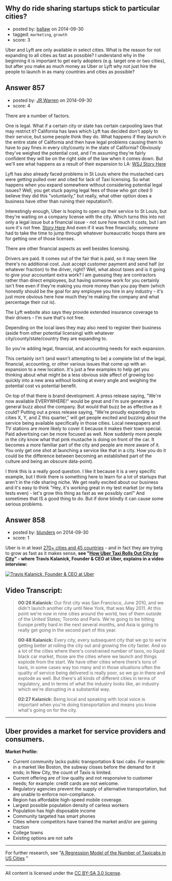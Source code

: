 ## Why do ride sharing startups stick to particular cities?

- posted by: [ballaw](https://stackexchange.com/users/949382/ballaw) on 2014-09-30
- tagged: `marketing`, `growth`
- score: 3

<p>Uber and Lyft are only available in select cities. What is the reason for not expanding to all cities as fast as possible? I understand why in the beginning it is important to get early adopters (e.g. target one or two cities), but after you make as much money as Uber or Lyft why not just hire the people to launch in as many countries and cities as possible?</p>



## Answer 857

- posted by: [JR Warren](https://stackexchange.com/users/1866317/jr-warren) on 2014-09-30
- score: 4

<p>There are a number of factors.</p>

<p>One is legal.  What if a certain city or state has certain carpooling laws that may restrict it? California has laws which Lyft has decided don't apply to their service, but some people think they do. What happens if they launch in the entire state of California and then have legal problems causing them to have to pay fines in every city/county in the state of California?  Obviously they've weighed the potential cost, and I'm assuming they're fairly confident they will be on the right side of the law when it comes down. But we'll see what happens as a result of their expansion to LA: <a href="http://blogs.wsj.com/digits/2014/09/29/lyft-defies-legal-threat-in-los-angeles-with-new-carpooling-service/" rel="nofollow">WSJ Story Here</a></p>

<p>Lyft has also already faced problems in St Louis where the mustached cars were getting pulled over and cited for lack of Taxi licensing. So what happens when you expand somewhere without considering potential legal issues? Well, you get stuck paying legal fees of those who got cited (I believe they did this "voluntarily," but really, what other option does a business have other than ruining their reputation?).</p>

<p>Interestingly enough, Uber is hoping to open up their service to St Louis, but they're waiting on a company license with the city.  Which turns this into not only a legal issue but a financial issue - not sure how much it costs, but I am sure it's not free.  <a href="http://blogs.riverfronttimes.com/dailyrft/2014/09/why_uber_wont_look_anything_like_lyft_when_it_launches_in_st_louis.php" rel="nofollow">Story Here</a> And even if it was free financially, someone had to take the time to jump through whatever bureaucratic hoops there are for getting one of those licenses.</p>

<p>There are other financial aspects as well besides licensing. </p>

<p>Drivers are paid.  It comes out of the fair that is paid, so it may seem like there's no additional cost. Just accept customer payment and send half (or whatever fraction) to the driver, right?  Well, what about taxes and is it going to give your accountant extra work? I am guessing they are contractors rather than direct employees, but having someone work for you certainly isn't free even if they're making you more money than you pay them (which honestly should be the goal for any employee you hire in any industry - it's just more obvious here how much they're making the company and what percentage their cut is).</p>

<p>The Lyft website also says they provide extended insurance coverage to their drivers - I'm sure that's not free.</p>

<p>Depending on the local laws they may also need to register their business (aside from other potential licensing) with whatever city/county/state/country they are expanding to. </p>

<p>So you're adding legal, financial, and accounting needs for each expansion.</p>

<p>This certainly isn't (and wasn't attempting to be) a complete list of the legal, financial, accounting, or other various issues that come up with an expansion to a new location. It's just a few examples to help get you thinking about what might be a less obvious side affect of growing too quickly into a new area without looking at every angle and weighing the potential cost vs potential benefit.</p>

<p>On top of that there is brand development. A press release saying, "We're now available EVERYWHERE!" would be great and I'm sure generate a general buzz about the company. But would that buzz be as effective as it could? Putting out a press release saying, "We're proudly expanding to cities X, Y, and Z this quarter," will get people excited and buzzing about the service being available specifically in those cities. Local newspapers and TV stations are more likely to cover it because it makes their town special. Paid advertising can be more focused as well.  Now suddenly more people in the city know what that pink mustache is doing on front of the car. It becomes a more familiar part of the city and people are more aware of it. You only get one shot at launching a service like that in a city. How you do it could be the difference between becoming an established part of the culture and being an obscure data-point).</p>

<p>I think this is a really good question. I like it because it is a very specific example, but I think there is something here to learn for a lot of startups that aren't in the ride sharing niche.  We get really excited about our business and it's easy to think "Hey, it's working great in my test market (or my beta tests even) - let's grow this thing as fast as we possibly can!"  And sometimes that IS a good thing to do. But if done blindly it can cause some serious problems.</p>



## Answer 858

- posted by: [blunders](https://stackexchange.com/users/216182/blunders) on 2014-09-30
- score: 1

<p>Uber is in at least <a href="https://www.uber.com/cities" rel="nofollow noreferrer">270+ cities and 45 countries</a> - and in fact they are trying to grow as fast as it makes sense, <strong>see "<a href="http://www.inc.com/nicole-carter-and-tim-rice/how-uber-grows-internationally-city-by-city.html" rel="nofollow noreferrer">How Uber Taxi Rolls Out City by City</a>" - where Travis Kalanick, Founder &amp; CEO at Uber, explains in a video interview:</strong> </p>

<p><a href="http://www.inc.com/nicole-carter-and-tim-rice/how-uber-grows-internationally-city-by-city.html" rel="nofollow noreferrer"><img src="https://i.stack.imgur.com/yTyOV.jpg" alt="Travis Kalanick, Founder &amp; CEO at Uber"></a></p>

<h2>Video Transcript:</h2>

<blockquote>
  <p><strong>00:26 Kalanick:</strong> Our first city was San Francisco, June 2010, and we
  didn't launch another city until New York, that was May 2011. At this
  point we're now in nine cities around the world, two of them outside
  of the United States; Toronto and Paris. We're going to be hitting
  Europe pretty hard in the next several months, and Asia is going to
  really get going in the second part of this year.</p>
  
  <p><strong>00:48 Kalanick:</strong> Every city, every subsequent city that we go to we're
  getting better at rolling the city out and growing the city faster.
  And so a lot of the cities where there's constrained number of taxis,
  no liquid black car market, those are the cities where we launch and
  things explode from the start. We have other cities where there's tons
  of taxis, in some cases way too many and in those situations often the
  quality of service being delivered is really poor, so we go in there
  and explode as well. But there's all kinds of different cities in
  terms of regulatory, and in terms of what the industry looks like, an
  industry which we're disrupting in a substantial way.</p>
  
  <p><strong>02:27 Kalanick:</strong> Being local and speaking with local voice is important
  when you're doing transportation and means you know what's going on
  for the city.</p>
</blockquote>

<hr>

<h2>Uber provides a market for service providers and consumers.</h2>

<p><strong>Market Profile:</strong></p>

<ul>
<li>Current community lacks public transportation &amp; taxi cabs. For example: in a market like Boston, the subway closes before the demand for it ends; in New City, the count of Taxis is limited.</li>
<li>Current offering are of low quality and not responsive to customer needs; for example: credit cards are not welcome.</li>
<li>Regulatory agencies prevent the supply of alternative transportation, but are unable to enforce non-compliance. </li>
<li>Region has affordable high-speed mobile coverage.</li>
<li>Largest possible population density of carless workers</li>
<li>Population has high disposable income</li>
<li>Community targeted has smart phones</li>
<li>Cities where competitors have trained the market and/or are gaining traction</li>
<li>College towns </li>
<li>Existing options are not safe</li>
</ul>

<hr>

<p>For further research, see "<a href="http://www.schallerconsult.com/taxi/trb04.htm" rel="nofollow noreferrer">A Regression Model of the Number of Taxicabs in US Cities</a> "</p>




---

All content is licensed under the [CC BY-SA 3.0 license](https://creativecommons.org/licenses/by-sa/3.0/).
